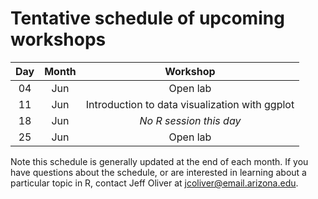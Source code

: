 # Tentative schedule of upcoming workshops

| Day | Month | Workshop                          |
|:---:|:-----:|:---------------------------------:|
| 04  | Jun   | Open lab                          |
| 11  | Jun   | Introduction to data visualization with ggplot |
| 18  | Jun   | _No R session this day_           |
| 25  | Jun   | Open lab                          |

Note this schedule is generally updated at the end of each month. If you have questions about the schedule, or are interested in learning about a particular topic in R, contact Jeff Oliver at [jcoliver@email.arizona.edu](mailto:jcoliver@email.arizona.edu?subject=R%20workshop%20inquiry).
